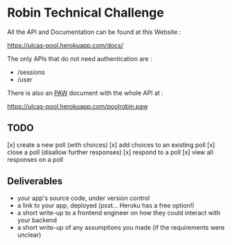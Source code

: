 # Robin Technical Challenge

All the API and Documentation can be found at this Website :

https://ulcas-pool.herokuapp.com/docs/

The only APIs that do not need authentication are : 

* /sessions
* /user

There is also an [PAW](https://paw.cloud/) document with the whole API at : 

https://ulcas-pool.herokuapp.com/poolrobin.paw



## TODO

[x] create a new poll (with choices)
[x] add choices to an existing poll
[x] close a poll (disallow further responses)
[x] respond to a poll
[x] view all responses on a poll

## Deliverables

* your app's source code, under version control
* a link to your app, deployed (psst... Heroku has a free option!)
* a short write-up to a frontend engineer on how they could interact with your backend
* a short write-up of any assumptions you made (if the requirements were unclear)
